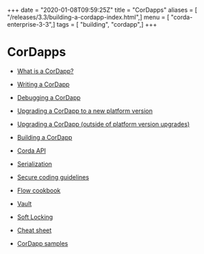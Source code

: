 +++
date = "2020-01-08T09:59:25Z"
title = "CorDapps"
aliases = [ "/releases/3.3/building-a-cordapp-index.html",]
menu = [ "corda-enterprise-3-3",]
tags = [ "building", "cordapp",]
+++


# CorDapps


* [What is a CorDapp?](cordapp-overview.md)

* [Writing a CorDapp](writing-a-cordapp.md)

* [Debugging a CorDapp](debugging-a-cordapp.md)

* [Upgrading a CorDapp to a new platform version](upgrade-notes.md)

* [Upgrading a CorDapp (outside of platform version upgrades)](upgrading-cordapps.md)

* [Building a CorDapp](cordapp-build-systems.md)

* [Corda API](corda-api.md)

* [Serialization](serialization-index.md)

* [Secure coding guidelines](secure-coding-guidelines.md)

* [Flow cookbook](flow-cookbook.md)

* [Vault](vault.md)

* [Soft Locking](soft-locking.md)

* [Cheat sheet](cheat-sheet.md)

* [CorDapp samples](building-a-cordapp-samples.md)



